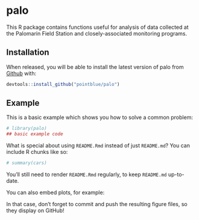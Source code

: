 
<!-- README.md is generated from README.Rmd. Please edit that file -->

# palo

<!-- badges: start -->

<!-- badges: end -->

This R package contains functions useful for analysis of data collected
at the Palomarin Field Station and closely-associated monitoring
programs.

## Installation

When released, you will be able to install the latest version of palo
from [Github](https://github.com/PointBlue/palo) with:

``` r
devtools::install_github("pointblue/palo")
```

## Example

This is a basic example which shows you how to solve a common problem:

``` r
# library(palo)
## basic example code
```

What is special about using `README.Rmd` instead of just `README.md`?
You can include R chunks like so:

``` r
# summary(cars)
```

You’ll still need to render `README.Rmd` regularly, to keep `README.md`
up-to-date.

You can also embed plots, for example:

In that case, don’t forget to commit and push the resulting figure
files, so they display on GitHub\!
